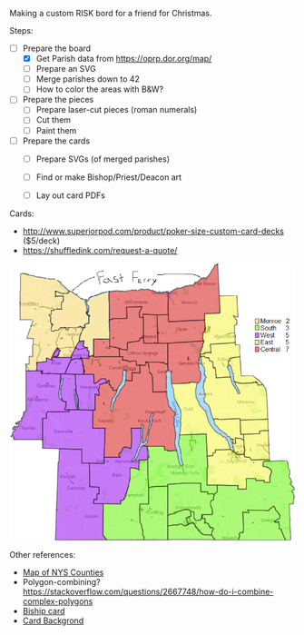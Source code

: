 Making a custom RISK bord for a friend for Christmas.

Steps:
* [ ] Prepare the board
  * [x] Get Parish data from https://oprp.dor.org/map/
  * [ ] Prepare an SVG
  * [ ] Merge parishes down to 42
  * [ ] How to color the areas with B&W?
* [ ] Prepare the pieces
  * [ ] Prepare laser-cut pieces (roman numerals)
  * [ ] Cut them
  * [ ] Paint them
* [ ] Prepare the cards
  * [ ] Prepare SVGs (of merged parishes)
  * [ ] Find or make Bishop/Priest/Deacon art
  * [ ] Lay out card PDFs


Cards:
* http://www.superiorpod.com/product/poker-size-custom-card-decks ($5/deck)
* https://shuffledink.com/request-a-quote/

![The original](RiskBoard_728x705_SimpleMonroe.png)

Other references:
* [Map of NYS Counties](https://commons.wikimedia.org/wiki/File:Map_of_New_York_County_Outlines.svg)
* Polygon-combining? https://stackoverflow.com/questions/2667748/how-do-i-combine-complex-polygons
* [Biship card](https://commons.wikimedia.org/wiki/File:Mitre_-_Heraldry.svg)
* [Card Backgrond](https://www.deviantart.com/icycatelf/art/Certificate-Paper-Texture-265297800)
